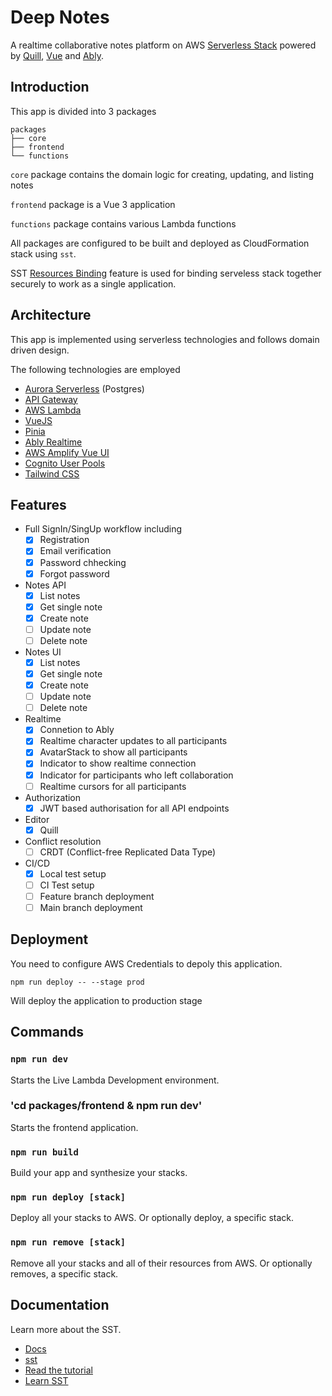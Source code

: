 # Deep Notes

A realtime collaborative notes platform on AWS [Serverless Stack](https://sst.dev/) powered by [Quill](https://quilljs.com/), [Vue](https://vuejs.org/) and [Ably](https://ably.com/).

## Introduction

This app is divided into 3 packages

```
packages
├── core
├── frontend
└── functions
```

`core` package contains the domain logic for creating, updating, and listing notes

`frontend` package is a Vue 3 application

`functions` package contains various Lambda functions

All packages are configured to be built and deployed as CloudFormation stack using `sst`.

SST [Resources Binding](https://docs.sst.dev/resource-binding) feature is used
for binding serveless stack together securely to work as a single application.

## Architecture

This app is implemented using serverless technologies and follows domain driven design.

The following technologies are employed
- [Aurora Serverless](https://aws.amazon.com/rds/aurora/serverless/) (Postgres)
- [API Gateway](https://aws.amazon.com/api-gateway/)
- [AWS Lambda](https://aws.amazon.com/lambda/)
- [VueJS](https://vuejs.org/)
- [Pinia](https://pinia.vuejs.org/)
- [Ably Realtime](https://ably.com/)
- [AWS Amplify Vue UI](https://ui.docs.amplify.aws/vue/getting-started/introduction)
- [Cognito User Pools](https://docs.aws.amazon.com/cognito/latest/developerguide/cognito-user-identity-pools.html)
- [Tailwind CSS](https://tailwindcss.com/)

## Features

- Full SignIn/SingUp workflow including
  - [x] Registration
  - [x] Email verification
  - [x] Password chhecking
  - [x] Forgot password
- Notes API
  - [x] List notes
  - [x] Get single note
  - [x] Create note
  - [ ] Update note
  - [ ] Delete note
- Notes UI
  - [x] List notes
  - [x] Get single note
  - [x] Create note
  - [ ] Update note
  - [ ] Delete note
- Realtime
  - [x] Connetion to Ably
  - [x] Realtime character updates to all participants
  - [x] AvatarStack to show all participants
  - [x] Indicator to show realtime connection
  - [x] Indicator for participants who left collaboration
  - [ ] Realtime cursors for all participants
- Authorization
  - [x] JWT based authorisation for all API endpoints
- Editor
  - [x] Quill
- Conflict resolution
  - [ ] CRDT (Conflict-free Replicated Data Type)
- CI/CD
  - [x] Local test setup
  - [ ] CI Test setup
  - [ ] Feature branch deployment
  - [ ] Main branch deployment

## Deployment

You need to configure AWS Credentials to depoly this application.

```
npm run deploy -- --stage prod
```
Will deploy the application to production stage

## Commands

### `npm run dev`

Starts the Live Lambda Development environment.

### 'cd packages/frontend & npm run dev'

Starts the frontend application.

### `npm run build`

Build your app and synthesize your stacks.

### `npm run deploy [stack]`

Deploy all your stacks to AWS. Or optionally deploy, a specific stack.

### `npm run remove [stack]`

Remove all your stacks and all of their resources from AWS. Or optionally removes, a specific stack.

## Documentation

Learn more about the SST.

- [Docs](https://docs.sst.dev/)
- [sst](https://docs.sst.dev/packages/sst)
- [Read the tutorial](https://sst.dev/examples/how-to-create-a-vuejs-app-with-serverless.html)
- [Learn SST]( https://docs.sst.dev/learn/)
